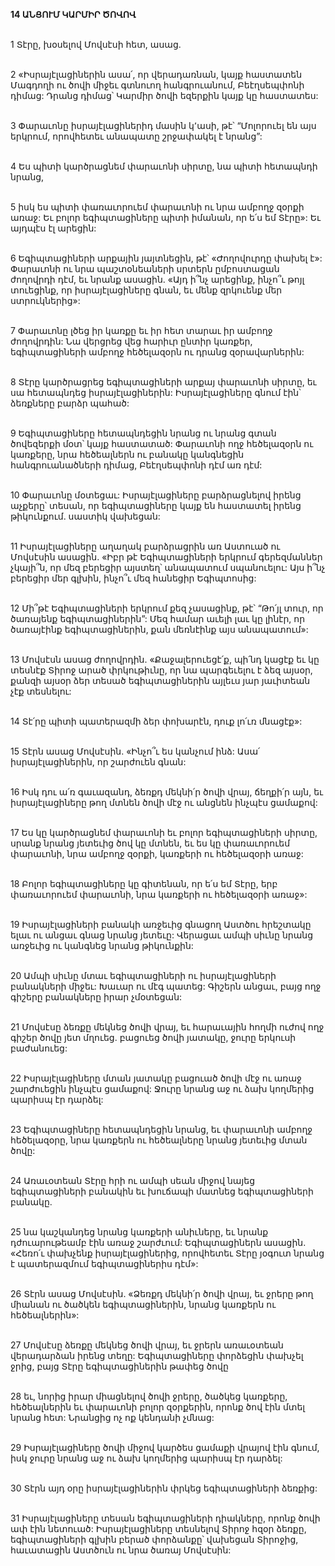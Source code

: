 **14 ԱՆՑՈՒՄ ԿԱՐՄԻՐ ԾՈՎՈՎ**

\
1 Տէրը, խօսելով Մովսէսի հետ, ասաց.

\
2 «Իսրայէլացիներին ասա՛, որ վերադառնան, կայք հաստատեն Մագդողի ու ծովի միջեւ գտնուող հանգրուանում, Բեէղսեպփոնի դիմաց: Դրանց դիմաց՝ Կարմիր ծովի եզերքին կայք կը հաստատես:

\
3 Փարաւոնը իսրայէլացիներիդ մասին կ՚ասի, թէ՝ “Մոլորուել են այս երկրում, որովհետեւ անապատը շրջափակել է նրանց”:

\
4 Ես պիտի կարծրացնեմ փարաւոնի սիրտը, նա պիտի հետապնդի նրանց,

\
5 իսկ ես պիտի փառաւորուեմ փարաւոնի ու նրա ամբողջ զօրքի առաջ: Եւ բոլոր եգիպտացիները պիտի իմանան, որ ե՛ս եմ Տէրը»: Եւ այդպէս էլ արեցին:

\
6 Եգիպտացիների արքային յայտնեցին, թէ՝ «Ժողովուրդը փախել է»: Փարաւոնի ու նրա պաշտօնեաների սրտերն ըմբոստացան ժողովրդի դէմ, եւ նրանք ասացին. «Այդ ի՞նչ արեցինք, ինչո՞ւ թոյլ տուեցինք, որ իսրայէլացիները գնան, եւ մենք զրկուենք մեր ստրուկներից»:

\
7 Փարաւոնը լծեց իր կառքը եւ իր հետ տարաւ իր ամբողջ ժողովրդին: Նա վերցրեց վեց հարիւր ընտիր կառքեր, եգիպտացիների ամբողջ հեծելազօրն ու դրանց զօրավարներին:

\
8 Տէրը կարծրացրեց եգիպտացիների արքայ փարաւոնի սիրտը, եւ սա հետապնդեց իսրայէլացիներին: Իսրայէլացիները գնում էին՝ ձեռքները բարձր պահած:

\
9 Եգիպտացիները հետապնդեցին նրանց ու նրանց գտան ծովեզերքի մօտ՝ կայք հաստատած: Փարաւոնի ողջ հեծելազօրն ու կառքերը, նրա հեծեալներն ու բանակը կանգնեցին հանգրուանածների դիմաց, Բեէղսեպփոնի դէմ առ դէմ:

\
10 Փարաւոնը մօտեցաւ: Իսրայէլացիները բարձրացնելով իրենց աչքերը՝ տեսան, որ եգիպտացիները կայք են հաստատել իրենց թիկունքում. սաստիկ վախեցան:

\
11 Իսրայէլացիները աղաղակ բարձրացրին առ Աստուած ու Մովսէսին ասացին. «Իբր թէ Եգիպտացիների երկրում գերեզմաններ չկայի՞ն, որ մեզ բերեցիր այստեղ՝ անապատում սպանուելու: Այս ի՞նչ բերեցիր մեր գլխին, ինչո՞ւ մեզ հանեցիր Եգիպտոսից:

\
12 Մի՞թէ Եգիպտացիների երկրում քեզ չասացինք, թէ՝ “Թո՛յլ տուր, որ ծառայենք եգիպտացիներին”: Մեզ համար աւելի լաւ կը լինէր, որ ծառայէինք եգիպտացիներին, քան մեռնէինք այս անապատում»:

\
13 Մովսէսն ասաց ժողովրդին. «Քաջալերուեցէ՛ք, պի՛նդ կացէք եւ կը տեսնէք Տիրոջ արած փրկութիւնը, որ նա պարգեւելու է ձեզ այսօր, քանզի այսօր ձեր տեսած եգիպտացիներին այլեւս յար յաւիտեան չէք տեսնելու:

\
14 Տէ՛րը պիտի պատերազմի ձեր փոխարէն, դուք լո՛ւռ մնացէք»:

\
15 Տէրն ասաց Մովսէսին. «Ինչո՞ւ ես կանչում ինձ: Ասա՛ իսրայէլացիներին, որ շարժուեն գնան:

\
16 Իսկ դու ա՛ռ գաւազանդ, ձեռքդ մեկնի՛ր ծովի վրայ, ճեղքի՛ր այն, եւ իսրայէլացիները թող մտնեն ծովի մէջ ու անցնեն ինչպէս ցամաքով:

\
17 Ես կը կարծրացնեմ փարաւոնի եւ բոլոր եգիպտացիների սիրտը, սրանք նրանց յետեւից ծով կը մտնեն, եւ ես կը փառաւորուեմ փարաւոնի, նրա ամբողջ զօրքի, կառքերի ու հեծելազօրի առաջ:

\
18 Բոլոր եգիպտացիները կը գիտենան, որ ե՛ս եմ Տէրը, երբ փառաւորուեմ փարաւոնի, նրա կառքերի ու հեծելազօրի առաջ»:

\
19 Իսրայէլացիների բանակի առջեւից գնացող Աստծու հրեշտակը ելաւ ու անցաւ գնաց նրանց յետեւը: Վերացաւ ամպի սիւնը նրանց առջեւից ու կանգնեց նրանց թիկունքին:

\
20 Ամպի սիւնը մտաւ եգիպտացիների ու իսրայէլացիների բանակների միջեւ: Խաւար ու մէգ պատեց: Գիշերն անցաւ, բայց ողջ գիշերը բանակները իրար չմօտեցան:

\
21 Մովսէսը ձեռքը մեկնեց ծովի վրայ, եւ հարաւային հողմի ուժով ողջ գիշեր ծովը յետ մղուեց. բացուեց ծովի յատակը, ջուրը երկուսի բաժանուեց:

\
22 Իսրայէլացիները մտան յատակը բացուած ծովի մէջ ու առաջ շարժուեցին ինչպէս ցամաքով: Ջուրը նրանց աջ ու ձախ կողմերից պարիսպ էր դարձել:

\
23 Եգիպտացիները հետապնդեցին նրանց, եւ փարաւոնի ամբողջ հեծելազօրը, նրա կառքերն ու հեծեալները նրանց յետեւից մտան ծովը:

\
24 Առաւօտեան Տէրը հրի ու ամպի սեան միջով նայեց եգիպտացիների բանակին եւ խուճապի մատնեց եգիպտացիների բանակը.

\
25 նա կաշկանդեց նրանց կառքերի անիւները, եւ նրանք դժուարութեամբ էին առաջ շարժւում: Եգիպտացիներն ասացին. «Հեռո՛ւ փախչենք իսրայէլացիներից, որովհետեւ Տէրը յօգուտ նրանց է պատերազմում եգիպտացիներիս դէմ»:

\
26 Տէրն ասաց Մովսէսին. «Ձեռքդ մեկնի՛ր ծովի վրայ, եւ ջրերը թող միանան ու ծածկեն եգիպտացիներին, նրանց կառքերն ու հեծեալներին»:

\
27 Մովսէսը ձեռքը մեկնեց ծովի վրայ, եւ ջրերն առաւօտեան վերադարձան իրենց տեղը: Եգիպտացիները փորձեցին փախչել ջրից, բայց Տէրը եգիպտացիներին թափեց ծովը

\
28 եւ, նորից իրար միացնելով ծովի ջրերը, ծածկեց կառքերը, հեծեալներին եւ փարաւոնի բոլոր զօրքերին, որոնք ծով էին մտել նրանց հետ: Նրանցից ոչ ոք կենդանի չմնաց:

\
29 Իսրայէլացիները ծովի միջով կարծես ցամաքի վրայով էին գնում, իսկ ջուրը նրանց աջ ու ձախ կողմերից պարիսպ էր դարձել:

\
30 Տէրն այդ օրը իսրայէլացիներին փրկեց եգիպտացիների ձեռքից:

\
31 Իսրայէլացիները տեսան եգիպտացիների դիակները, որոնք ծովի ափ էին նետուած: Իսրայէլացիները տեսնելով Տիրոջ հզօր ձեռքը, եգիպտացիների գլխին բերած փորձանքը՝ վախեցան Տիրոջից, հաւատացին Աստծուն ու նրա ծառայ Մովսէսին:

